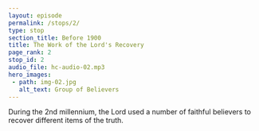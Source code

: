 ```yaml
---
layout: episode
permalink: /stops/2/
type: stop
section_title: Before 1900
title: The Work of the Lord's Recovery
page_rank: 2
stop_id: 2
audio_file: hc-audio-02.mp3
hero_images:
 - path: img-02.jpg
   alt_text: Group of Believers
---
```


During the 2nd millennium, the Lord used a number of faithful believers to recover different items of the truth.  

<!---
主在第二個千年之交期間使用了一班忠信的信徒來恢復不同的真理。
-->

<!--- TRANSCRIPT
Despite this, the Lord continuously moved to carry out His work of recovery among groups of believers who often faced persecution for seeking the truth. During the second millennium, several groups of faithful ones recovered item after item of the truths that had been lost through long periods of neglect, oversight, or opposition. Still, by the late 1800s, the situation in Europe and America had become exceedingly confused, with Christians deeply divided due to the conflicting influences of Roman Catholicism, state churches, and private or independent churches.

儘管如此，主持續在一班為了尋求真理而時常遭受逼迫的信徒中間行動以完成祂恢復的工作。在第二個千年世記中，一批又一批的忠信者恢復了一些長久受到忽略，疏忽或遭人反對的真理。然而直到1800末期，歐洲和美國的光景仍然處在一片混亂的光景中。基督徒受到羅馬天主教、國教以及私立或獨立召會的沖突影響而經歷一次又一次的分裂。
-->